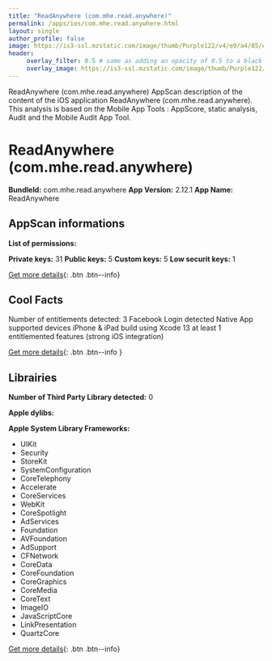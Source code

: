 ```yaml
---
title: "ReadAnywhere (com.mhe.read.anywhere)"
permalink: /apps/ios/com.mhe.read.anywhere.html
layout: single
author_profile: false
image: https://is3-ssl.mzstatic.com/image/thumb/Purple122/v4/e9/a4/85/e9a4856d-fb0f-9206-3212-525182435e61/AppIcon-release-1x_U007emarketing-0-4-85-220.png/512x512bb.jpg
header: 
     overlay_filter: 0.5 # same as adding an opacity of 0.5 to a black background
     overlay_image: https://is3-ssl.mzstatic.com/image/thumb/Purple122/v4/e9/a4/85/e9a4856d-fb0f-9206-3212-525182435e61/AppIcon-release-1x_U007emarketing-0-4-85-220.png/512x512bb.jpg
---
```

ReadAnywhere (com.mhe.read.anywhere) AppScan description of the content of the iOS application ReadAnywhere (com.mhe.read.anywhere). This analysis is based on the Mobile App Tools : AppScore, static analysis, Audit and the Mobile Audit App Tool.

# ReadAnywhere (com.mhe.read.anywhere)

**BundleId:** com.mhe.read.anywhere
**App Version:** 2.12.1
**App Name:** ReadAnywhere


## AppScan informations 

**List of permissions:** 
  
  
**Private keys:** 31
**Public keys:** 5
**Custom keys:** 5
**Low securit keys:** 1
  
[Get more details](/pricing.html){: .btn .btn--info}

## Cool Facts

Number of entitlements detected: 3
Facebook Login detected
Native App
supported devices iPhone & iPad
build using Xcode 13
at least 1 entitlemented features (strong iOS integration)
  
[Get more details](/pricing.html){: .btn .btn--info }

## Librairies 
**Number of Third Party Library detected:** 0


**Apple dylibs:**


**Apple System Library Frameworks:**
- UIKit
- Security
- StoreKit
- SystemConfiguration
- CoreTelephony
- Accelerate
- CoreServices
- WebKit
- CoreSpotlight
- AdServices
- Foundation
- AVFoundation
- AdSupport
- CFNetwork
- CoreData
- CoreFoundation
- CoreGraphics
- CoreMedia
- CoreText
- ImageIO
- JavaScriptCore
- LinkPresentation
- QuartzCore


  
[Get more details](/pricing.html){: .btn .btn--info}

